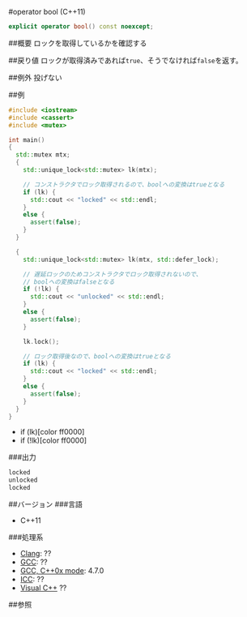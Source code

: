 #operator bool (C++11)
```cpp
explicit operator bool() const noexcept;
```

##概要
ロックを取得しているかを確認する


##戻り値
ロックが取得済みであれば`true`、そうでなければ`false`を返す。


##例外
投げない


##例
```cpp
#include <iostream>
#include <cassert>
#include <mutex>

int main()
{
  std::mutex mtx;
  {
    std::unique_lock<std::mutex> lk(mtx);

    // コンストラクタでロック取得されるので、boolへの変換はtrueとなる
    if (lk) {
      std::cout << "locked" << std::endl;
    }
    else {
      assert(false);
    }
  }

  {
    std::unique_lock<std::mutex> lk(mtx, std::defer_lock);

    // 遅延ロックのためコンストラクタでロック取得されないので、
    // boolへの変換はfalseとなる
    if (!lk) {
      std::cout << "unlocked" << std::endl;
    }
    else {
      assert(false);
    }

    lk.lock();

    // ロック取得後なので、boolへの変換はtrueとなる
    if (lk) {
      std::cout << "locked" << std::endl;
    }
    else {
      assert(false);
    }
  }
}
```
* if (lk)[color ff0000]
* if (!lk)[color ff0000]

###出力
```cpp
locked
unlocked
locked
```

##バージョン
###言語
- C++11

###処理系
- [Clang](/implementation.md#clang): ??
- [GCC](/implementation.md#gcc): ??
- [GCC, C++0x mode](/implementation.md#gcc): 4.7.0
- [ICC](/implementation.md#icc): ??
- [Visual C++](/implementation.md#visual_cpp) ??


##参照


